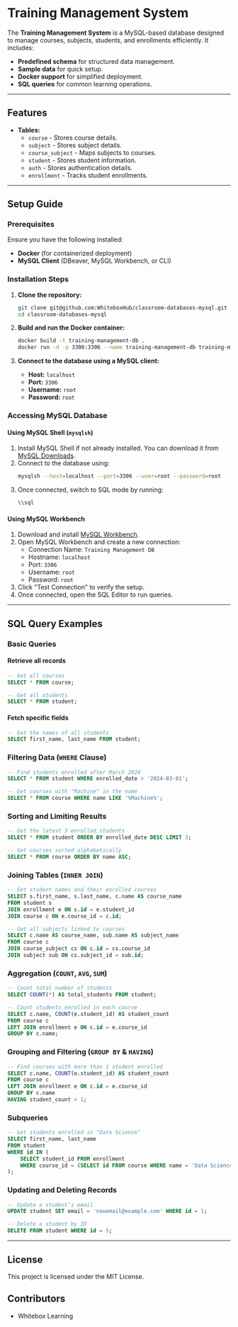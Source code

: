 # Training Management System

The **Training Management System** is a MySQL-based database designed to manage courses, subjects, students, and enrollments efficiently. It includes:

- **Predefined schema** for structured data management.
- **Sample data** for quick setup.
- **Docker support** for simplified deployment.
- **SQL queries** for common learning operations.

---

## Features

- **Tables:**
  - `course` - Stores course details.
  - `subject` - Stores subject details.
  - `course_subject` - Maps subjects to courses.
  - `student` - Stores student information.
  - `auth` - Stores authentication details.
  - `enrollment` - Tracks student enrollments.

---

## Setup Guide

### Prerequisites

Ensure you have the following installed:
- **Docker** (for containerized deployment)
- **MySQL Client** (DBeaver, MySQL Workbench, or CLI)

### Installation Steps

1. **Clone the repository:**
   ```bash
   git clone git@github.com:WhiteboxHub/classroom-databases-mysql.git
   cd classroom-databases-mysql
   ```

2. **Build and run the Docker container:**
   ```bash
   docker build -t training-management-db .
   docker run -d -p 3306:3306 --name training-management-db training-management-db
   ```

3. **Connect to the database using a MySQL client:**
   - **Host:** `localhost`
   - **Port:** `3306`
   - **Username:** `root`
   - **Password:** `root`

### Accessing MySQL Database

#### Using MySQL Shell (`mysqlsh`)
1. Install MySQL Shell if not already installed. You can download it from [MySQL Downloads](https://dev.mysql.com/downloads/shell/).
2. Connect to the database using:
   ```bash
   mysqlsh --host=localhost --port=3306 --user=root --password=root
   ```
3. Once connected, switch to SQL mode by running:
   ```sql
   \\sql
   ```

#### Using MySQL Workbench
1. Download and install [MySQL Workbench](https://dev.mysql.com/downloads/workbench/).
2. Open MySQL Workbench and create a new connection:
   - Connection Name: `Training Management DB`
   - Hostname: `localhost`
   - Port: `3306`
   - Username: `root`
   - Password: `root`
3. Click "Test Connection" to verify the setup.
4. Once connected, open the SQL Editor to run queries.

---

## SQL Query Examples

### Basic Queries

#### Retrieve all records
```sql
-- Get all courses
SELECT * FROM course;

-- Get all students
SELECT * FROM student;
```

#### Fetch specific fields
```sql
-- Get the names of all students
SELECT first_name, last_name FROM student;
```

### Filtering Data (`WHERE` Clause)
```sql
-- Find students enrolled after March 2024
SELECT * FROM student WHERE enrolled_date > '2024-03-01';

-- Get courses with "Machine" in the name
SELECT * FROM course WHERE name LIKE '%Machine%';
```

### Sorting and Limiting Results
```sql
-- Get the latest 3 enrolled students
SELECT * FROM student ORDER BY enrolled_date DESC LIMIT 3;

-- Get courses sorted alphabetically
SELECT * FROM course ORDER BY name ASC;
```

### Joining Tables (`INNER JOIN`)
```sql
-- Get student names and their enrolled courses
SELECT s.first_name, s.last_name, c.name AS course_name
FROM student s
JOIN enrollment e ON s.id = e.student_id
JOIN course c ON e.course_id = c.id;

-- Get all subjects linked to courses
SELECT c.name AS course_name, sub.name AS subject_name
FROM course c
JOIN course_subject cs ON c.id = cs.course_id
JOIN subject sub ON cs.subject_id = sub.id;
```

### Aggregation (`COUNT`, `AVG`, `SUM`)
```sql
-- Count total number of students
SELECT COUNT(*) AS total_students FROM student;

-- Count students enrolled in each course
SELECT c.name, COUNT(e.student_id) AS student_count
FROM course c
LEFT JOIN enrollment e ON c.id = e.course_id
GROUP BY c.name;
```

### Grouping and Filtering (`GROUP BY` & `HAVING`)
```sql
-- Find courses with more than 1 student enrolled
SELECT c.name, COUNT(e.student_id) AS student_count
FROM course c
LEFT JOIN enrollment e ON c.id = e.course_id
GROUP BY c.name
HAVING student_count > 1;
```

### Subqueries
```sql
-- Get students enrolled in "Data Science"
SELECT first_name, last_name
FROM student
WHERE id IN (
    SELECT student_id FROM enrollment
    WHERE course_id = (SELECT id FROM course WHERE name = 'Data Science')
);
```

### Updating and Deleting Records
```sql
-- Update a student’s email
UPDATE student SET email = 'newemail@example.com' WHERE id = 1;

-- Delete a student by ID
DELETE FROM student WHERE id = 5;
```

---

## License
This project is licensed under the MIT License.

## Contributors
- Whitebox Learning
